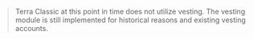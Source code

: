 > Terra Classic at this point in time does not utilize vesting. The vesting module is still implemented for historical reasons and existing vesting accounts.
